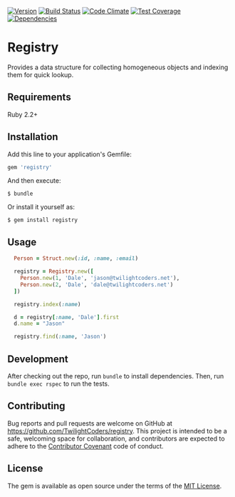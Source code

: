 [![Version      ](https://img.shields.io/gem/v/registry.svg?maxAge=2592000)](https://rubygems.org/gems/registry)
[![Build Status ](https://travis-ci.org/TwilightCoders/registry.svg)](https://travis-ci.org/TwilightCoders/registry)
[![Code Climate ](https://api.codeclimate.com/v1/badges/ada1b48a36d9389af15a/maintainability)](https://codeclimate.com/github/TwilightCoders/registry/maintainability)
[![Test Coverage](https://api.codeclimate.com/v1/badges/ada1b48a36d9389af15a/test_coverage)](https://codeclimate.com/github/TwilightCoders/registry/test_coverage)
[![Dependencies ](https://gemnasium.com/badges/github.com/TwilightCoders/registry.svg)](https://gemnasium.com/github.com/TwilightCoders/registry)

# Registry

Provides a data structure for collecting homogeneous objects and indexing them for quick lookup.

## Requirements
Ruby 2.2+

## Installation

Add this line to your application's Gemfile:

```ruby
gem 'registry'
```

And then execute:

    $ bundle

Or install it yourself as:

    $ gem install registry

## Usage

```ruby
  Person = Struct.new(:id, :name, :email)

  registry = Registry.new([
    Person.new(1, 'Dale', 'jason@twilightcoders.net'),
    Person.new(2, 'Dale', 'dale@twilightcoders.net')
  ])

  registry.index(:name)

  d = registry[:name, 'Dale'].first
  d.name = "Jason"

  registry.find(:name, 'Jason')
```

## Development

After checking out the repo, run `bundle` to install dependencies. Then, run `bundle exec rspec` to run the tests.

## Contributing

Bug reports and pull requests are welcome on GitHub at https://github.com/TwilightCoders/registry. This project is intended to be a safe, welcoming space for collaboration, and contributors are expected to adhere to the [Contributor Covenant](http://contributor-covenant.org) code of conduct.

## License

The gem is available as open source under the terms of the [MIT License](http://opensource.org/licenses/MIT).
